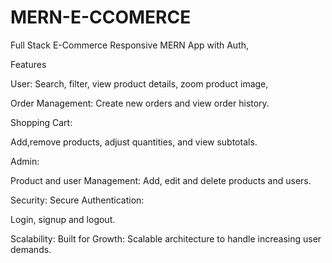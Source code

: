 # MERN-E-CCOMERCE <br>
Full Stack E-Commerce Responsive MERN App with Auth, 

Features

User:
Search, filter, view product details, zoom product image,

Order Management:
Create new orders and view order history.

Shopping Cart:

Add,remove products, adjust quantities, and view subtotals.

Admin:

Product and user Management:
Add, edit and delete products and users.

Security:
Secure Authentication:

Login, signup and logout.


Scalability:
Built for Growth:
Scalable architecture to handle increasing user demands.


